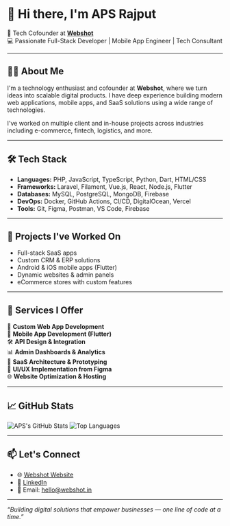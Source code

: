 
# 👋 Hi there, I'm APS Rajput

🚀 Tech Cofounder at **[Webshot](https://webshot.in)**  
💻 Passionate Full-Stack Developer | Mobile App Engineer | Tech Consultant

---

## 👨‍💻 About Me

I'm a technology enthusiast and cofounder at **Webshot**, where we turn ideas into scalable digital products. I have deep experience building modern web applications, mobile apps, and SaaS solutions using a wide range of technologies.

I've worked on multiple client and in-house projects across industries including e-commerce, fintech, logistics, and more.

---

## 🛠️ Tech Stack

- **Languages:** PHP, JavaScript, TypeScript, Python, Dart, HTML/CSS
- **Frameworks:** Laravel, Filament, Vue.js, React, Node.js, Flutter
- **Databases:** MySQL, PostgreSQL, MongoDB, Firebase
- **DevOps:** Docker, GitHub Actions, CI/CD, DigitalOcean, Vercel
- **Tools:** Git, Figma, Postman, VS Code, Firebase

---

## 📱 Projects I've Worked On

- Full-stack SaaS apps
- Custom CRM & ERP solutions
- Android & iOS mobile apps (Flutter)
- Dynamic websites & admin panels
- eCommerce stores with custom features

---

## 💼 Services I Offer

🚀 **Custom Web App Development**  
📱 **Mobile App Development (Flutter)**  
🛠 **API Design & Integration**  
📊 **Admin Dashboards & Analytics**  
🧩 **SaaS Architecture & Prototyping**  
🎨 **UI/UX Implementation from Figma**  
🌐 **Website Optimization & Hosting**

---

## 📈 GitHub Stats

![APS's GitHub Stats](https://github-readme-stats.vercel.app/api?username=ApsRajput&show_icons=true&theme=radical)
![Top Languages](https://github-readme-stats.vercel.app/api/top-langs/?username=ApsRajput&layout=compact&theme=radical)

---

## 📫 Let's Connect

- 🌐 [Webshot Website](https://webshot.in)
- 💼 [LinkedIn](https://linkedin.com/in/aps-rajput)
- 📩 Email: hello@webshot.in

---

_“Building digital solutions that empower businesses — one line of code at a time.”_

